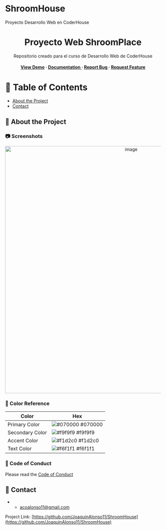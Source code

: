 # ShroomHouse
Proyecto Desarrollo Web en CoderHouse
<div align='center'>

<h1>Proyecto Web ShroomPlace</h1>
<p>Repositorio creado para el curso de Desarrollo Web de CoderHouse</p>

<h4> <a href=https://i.ibb.co/FbK5D47/shroomhouse-print.jpg>View Demo</a> <span> · </span> <a href="https://github.com/JoaquinAlonso11/ShroomPlace/blob/master/README.md"> Documentation </a> <span> · </span> <a href="https://github.com/JoaquinAlonso11/ShroomPlace/issues"> Report Bug </a> <span> · </span> <a href="https://github.com/JoaquinAlonso11/ShroomPlace/issues"> Request Feature </a> </h4>


</div>

# :notebook_with_decorative_cover: Table of Contents

- [About the Project](#star2-about-the-project)
- [Contact](#handshake-contact)


## :star2: About the Project

### :camera: Screenshots
<div align="center"> <a href="https://i.ibb.co/FbK5D47/shroomhouse-print.jpg"><img src="https://i.ibb.co/FbK5D47/shroomhouse-print.jpg" alt='image' width='800'/></a> </div>



### :art: Color Reference
| Color | Hex |
| --------------- | ---------------------------------------------------------------- |
| Primary Color | ![#070000](https://via.placeholder.com/10/070000?text=+) #070000 |
| Secondary Color | ![#f9f9f9](https://via.placeholder.com/10/f9f9f9?text=+) #f9f9f9 |
| Accent Color | ![#f1d2c0](https://via.placeholder.com/10/f1d2c0?text=+) #f1d2c0 |
| Text Color | ![#f6f1f1](https://via.placeholder.com/10/f6f1f1?text=+) #f6f1f1 |

### :scroll: Code of Conduct

Please read the [Code of Conduct](https://github.com/JoaquinAlonso11/ShroomHouse/blob/master/CODE_OF_CONDUCT.md)

## :handshake: Contact

- - acoalonso11@gmail.com

Project Link: [https://github.com/JoaquinAlonso11/ShroomHouse](https://github.com/JoaquinAlonso11/ShroomHouse)
